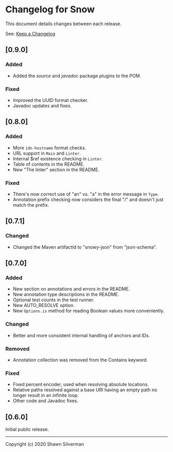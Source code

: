 # Changelog for Snow

This document details changes between each release.

See: [Keep a Changelog](https://keepachangelog.com)

## [0.9.0]

### Added
* Added the _source_ and _javadoc_ package plugins to the POM.

### Fixed
* Improved the UUID format checker.
* Javadoc updates and fixes.

## [0.8.0]

### Added
* More `idn-hostname` format checks.
* URL support in `Main` and `Linter`.
* Internal $ref existence checking in `Linter`.
* Table of contents in the README.
* New "The linter" section in the README.

### Fixed

* There's now correct use of "an" vs. "a" in the error message in `Type`.
* Annotation prefix checking now considers the final "/" and doesn't just match
  the prefix.

## [0.7.1]

### Changed
* Changed the Maven artifactId to "snowy-json" from "json-schema".

## [0.7.0]

### Added
* New section on annotations and errors in the README.
* New annotation type descriptions in the README.
* Optional test counts in the test runner.
* New AUTO_RESOLVE option.
* New `Options.is` method for reading Boolean values more conveniently.

### Changed
* Better and more consistent internal handling of anchors and IDs.

### Removed
* Annotation collection was removed from the Contains keyword.

### Fixed
* Fixed percent encoder, used when resolving absolute locations.
* Relative paths resolved against a base URI having an empty path no longer
  result in an infinite loop.
* Other code and Javadoc fixes.

## [0.6.0]

Initial public release.

---
Copyright (c) 2020 Shawn Silverman
